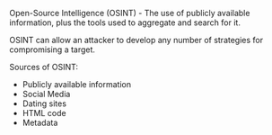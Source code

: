 Open-Source Intelligence (OSINT) - The use of publicly available information, plus the tools used to aggregate and search for it.

OSINT can allow an attacker to develop any number of strategies for compromising a target.

Sources of OSINT:

- Publicly available information
- Social Media
- Dating sites
- HTML code
- Metadata

